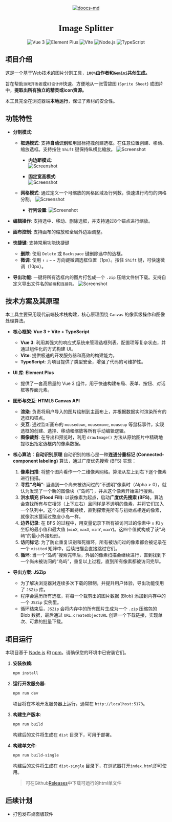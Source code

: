 <div align="center">

[![doocs-md](doc/image/logo.svg)](https://github.com/ask-tao/image-splitter)

</div>

<h1 align="center" style="font-family: 'Roboto Slab', serif;">Image Splitter</h1>

<div align="center">

![Vue 3](https://img.shields.io/badge/Vue-3-4FC08D?logo=vue.js&logoColor=white) ![Element Plus](https://img.shields.io/badge/Element--Plus-409EFF?logo=element-plus&logoColor=white) ![Vite](https://img.shields.io/badge/Vite-5-purple?logo=vite&logoColor=white)  ![Node.js](https://img.shields.io/badge/Node.js-16.x%2B-brightgreen) ![TypeScript](https://img.shields.io/badge/TypeScript-007ACC?logo=typescript&logoColor=white)

</div>

## 项目介绍

这是一个基于Web技术的图片分割工具，**`100%`由作者和`Gemini`共创生成。**

旨在帮助`游戏开发者`或`UI设计师`快速、方便地从一张雪碧图 (`Sprite Sheet`) 或图片中，**提取出所有独立的精灵或icon资源。**

本工具完全在浏览器端**本地运行**，保证了素材的安全性。

## 功能特性

- **分割模式**:
    - **框选模式**: 支持**自动识别**和用鼠标拖拽创建选框。在任意位置创建、移动、缩放选框。支持按住 `Shift` 键保持纵横比缩放。
    ![Screenshot](doc/image/box_mode.png)

        - **内边距模式**:  
        ![Screenshot](doc/image/padding_mode.png)
    
        - **固定宽高模式**:  
        ![Screenshot](doc/image/fixed_mode.png)

    - **网格模式**: 通过定义一个可缩放的网格区域及行列数，快速进行均匀的网格分割。
    ![Screenshot](doc/image/split_mode.png)

        - **行列设置**:
        ![Screenshot](doc/image/grid_mode.png)

- **编辑操作**: 支持选中、移动、删除选框，并支持通过8个锚点进行缩放。
- **画布控制**: 支持画布的缩放和全局外边距调整。

- **快捷键**: 支持常用功能快捷键
    - **删除**: 使用 `Delete` 或 `Backspace` 键删除选中的选框。
    - **微调**: 使用 `↑` `↓` `←` `→` 方向键微调选框位置（1px）。按住 `Shift` 键，可快速微调（10px）。

- **导出功能**: 一键将所有选框内的图片打包成一个 `.zip` 压缩文件供下载。支持自定义导出文件名的`前缀`和`连接符`。
    ![Screenshot](doc/image/export_func.png)

## 技术方案及其原理

本工具主要采用现代前端技术栈构建，核心原理围绕 `Canvas` 的像素级操作和图像处理算法。

- **核心框架**: **Vue 3 + Vite + TypeScript**
  - **Vue 3**: 利用其强大的响应式系统来管理选框列表、配置项等复杂状态，并通过组件化的方式构建 UI。
  - **Vite**: 提供极速的开发服务器和高效的构建能力。
  - **TypeScript**: 为项目提供了类型安全，增强了代码的可维护性。

- **UI 库**: **Element Plus**
  - 提供了一套高质量的 Vue 3 组件，用于快速构建布局、表单、按钮、对话框等界面元素。

- **图形与交互**: **HTML5 Canvas API**
  - **渲染**: 负责将用户导入的图片绘制到主画布上，并根据数据实时渲染所有的选框和锚点。
  - **交互**: 通过监听画布的 `mousedown`, `mousemove`, `mouseup` 等鼠标事件，实现选框的创建、选择、移动和缩放等所有手动编辑逻辑。
  - **图像裁剪**: 在导出和预览时，利用 `drawImage()` 方法从原始图片中精确地提取出指定选框内的像素数据。

- **核心算法：自动识别原理**
  自动识别的核心是一种**连通分量标记 (Connected-component labeling)** 算法，通过广度优先搜索 (BFS) 实现：
  1.  **像素扫描**: 将整个图片看作一个二维像素网格。算法从左上到右下逐个像素进行扫描。
  2.  **寻找“岛屿”**: 当遇到一个尚未被访问过的“不透明”像素时（Alpha > 0），就认为发现了一个新的图像块（“岛屿”），并从这个像素开始进行搜索。
  3.  **洪水填充 (Flood Fill)**: 以该像素为起点，启动**广度优先搜索 (BFS)**。算法会查找所有与它相邻（上下左右）且同样是不透明的像素，并将它们加入一个队列中。这个过程不断持续，直到探索完所有与初始点相连的像素，就像洪水蔓延过整座小岛一样。
  4.  **边界记录**: 在 BFS 的过程中，用变量记录下所有被访问过的像素中 `x` 和 `y` 坐标的最小值和最大值 (`minX`, `maxX`, `minY`, `maxY`)。这四个值就构成了该“岛屿”的最小外接矩形。
  5.  **访问标记**: 为了防止重复识别和死循环，所有被访问过的像素都会被记录在一个 `visited` 矩阵中，后续扫描会直接跳过它们。
  6.  **循环**: 当一个“岛屿”搜索完毕后，外层的像素扫描会继续进行，直到找到下一个尚未被访问的“岛屿”，重复以上过程，直到所有像素都被访问完毕。

- **导出方案**: **JSZip**
  - 为了解决浏览器对连续多次下载的限制，并提升用户体验，导出功能使用了 `JSZip` 库。
  - 程序会遍历所有选框，将每一个裁剪出的图片数据 (Blob) 添加到内存中的一个 `JSZip` 实例里。
  - 循环结束后，`JSZip` 会将内存中的所有图片生成为一个 `.zip` 压缩包的 Blob 数据，最后通过 `URL.createObjectURL` 创建一个下载链接，实现单次、可靠的批量下载。

## 项目运行

本项目基于 [Node.js](https://nodejs.org/) 和 [npm](https://www.npmjs.com/)。请确保您的环境中已安装它们。

1.  **安装依赖**:
    ```bash
    npm install
    ```

2.  **运行开发服务器**:
    ```bash
    npm run dev
    ```
    项目将在本地开发服务器上运行，通常在 `http://localhost:5173`。

3.  **构建生产版本**:
    ```bash
    npm run build
    ```
    构建后的文件将生成在 `dist` 目录下，可用于部署。

4. **构建单文件**:
    ```bash
    npm run build-single
    ```
    构建后的文件将生成在 `dist-single` 目录下，在浏览器打开`index.html`即可使用。

    > 可在Github[Releases](https://github.com/ask-tao/image-splitter/releases)中下载可运行的html单文件

## 后续计划
- 打包发布桌面版软件